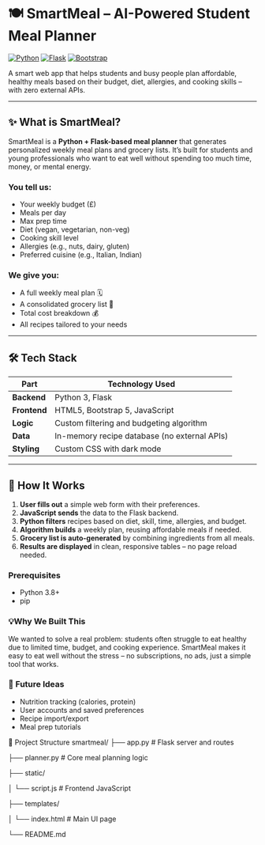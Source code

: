 # 🍽️ SmartMeal – AI-Powered Student Meal Planner

[![Python](https://img.shields.io/badge/Python-3.8%2B-blue)](https://www.python.org/)
[![Flask](https://img.shields.io/badge/Flask-2.3-lightgrey)](https://flask.palletsprojects.com/)
[![Bootstrap](https://img.shields.io/badge/Bootstrap-5.3-purple)](https://getbootstrap.com/)


A smart web app that helps students and busy people plan affordable, healthy meals based on their budget, diet, allergies, and cooking skills – with zero external APIs.

---

## ✨ What is SmartMeal?

SmartMeal is a **Python + Flask-based meal planner** that generates personalized weekly meal plans and grocery lists. It’s built for students and young professionals who want to eat well without spending too much time, money, or mental energy.

### You tell us:
- Your weekly budget (£)
- Meals per day
- Max prep time
- Diet (vegan, vegetarian, non-veg)
- Cooking skill level
- Allergies (e.g., nuts, dairy, gluten)
- Preferred cuisine (e.g., Italian, Indian)

### We give you:
- A full weekly meal plan 🗓️
- A consolidated grocery list 🛒
- Total cost breakdown 💰
- All recipes tailored to your needs

---

## 🛠️ Tech Stack

| Part           | Technology Used |
|----------------|-----------------|
| **Backend**    | Python 3, Flask |
| **Frontend**   | HTML5, Bootstrap 5, JavaScript |
| **Logic**      | Custom filtering and budgeting algorithm |
| **Data**       | In-memory recipe database (no external APIs) |
| **Styling**    | Custom CSS with dark mode |

---

## 🧠 How It Works

1. **User fills out** a simple web form with their preferences.
2. **JavaScript sends** the data to the Flask backend.
3. **Python filters** recipes based on diet, skill, time, allergies, and budget.
4. **Algorithm builds** a weekly plan, reusing affordable meals if needed.
5. **Grocery list is auto-generated** by combining ingredients from all meals.
6. **Results are displayed** in clean, responsive tables – no page reload needed.
   

### Prerequisites
- Python 3.8+
- pip

### 💡Why We Built This
We wanted to solve a real problem: students often struggle to eat healthy due to limited time, budget, and cooking experience. SmartMeal makes it easy to eat well without the stress – no subscriptions, no ads, just a simple tool that works.

### 🔮 Future Ideas
- Nutrition tracking (calories, protein)
- User accounts and saved preferences
- Recipe import/export
- Meal prep tutorials

📁 Project Structure
smartmeal/
├── app.py # Flask server and routes

├── planner.py # Core meal planning logic

├── static/

│ └── script.js # Frontend JavaScript

├── templates/

│ └── index.html # Main UI page

└── README.md
